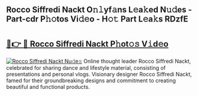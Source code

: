 ## Rocco Siffredi Nackt O𝚗𝚕yf𝚊ns L𝚎a𝚔ed N𝚞𝚍es - Part-cdr P𝚑𝚘tos Vi𝚍𝚎o - H𝚘𝚝 Part L𝚎a𝚔s RDzfE

# <h2><a href="http://kf73vv.oniu.top/?m=Rocco+Siffredi+Nackt">🔗👉 🔴 Rocco Siffredi Nackt P𝚑ot𝚘𝚜 V𝚒d𝚎o</a></h2>

[![Rocco Siffredi Nackt Nu𝚍e𝚜](https://i.imgur.com/0qMVB7G.gif)](http://kf73vv.oniu.top/?m=Rocco+Siffredi+Nackt)
Online thought leader Rocco Siffredi Nackt, celebrated for sharing dance and lifestyle material, consisting of presentations and personal vlogs. Visionary designer Rocco Siffredi Nackt, famed for their groundbreaking designs and commitment to creating beautiful and functional products.  
